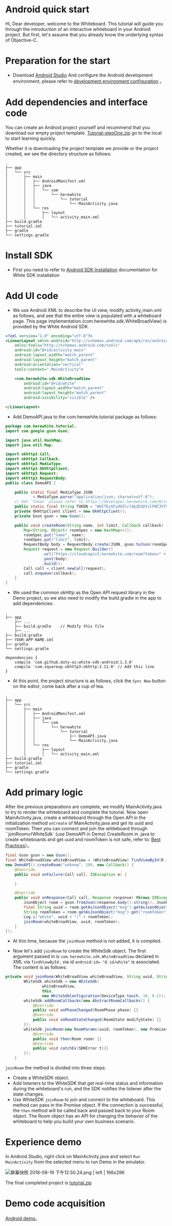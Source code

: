 # Android quick start

Hi, Dear developer, welcome to the Whiteboard. This tutorial will guide you through the introduction of an interactive whiteboard in your Android project. But first, let's assume that you already know the underlying syntax of Objective-C.

# Preparation for the start

* Download [Android Studio](https://developer.android.com/studio/?hl=zh-cn#downloads) And configure the Android development environment, please refer to [development environment configuration](https://www.jianshu.com/p/aaff8bb91f69) 。

# Add dependencies and interface code

You can create an Android project yourself and recommend that you download our empty project template. [Tutorial-stepOne.zip](https://document.herewhite.com/tutorial/demo/android/tutorial-stepOne.zip) go to the local to start learning quickly.

Whether it is downloading the project template we provide or the project created, we see the directory structure as follows:

```plain
.
├── app            
│   └── src
│       ├── main
│       │   ├── AndroidManifest.xml
│       │   ├── java
│       │   │   └── com
│       │   │       └── herewhite
│       │   │           └── tutorial
│       │   │               └── MainActivity.java
│       │   └── res
│       │       ├── layout
│       │       │   └── activity_main.xml
├── build.gradle        
├── tutorial.iml  
├── gradle
└── settings.gradle
```
# Install SDK

* First you need to refer to [Android SDK Installation](Android_SDK_install.md) documentation for White SDK installation

# Add UI code

* We use Android XML to describe the UI view, modify activity\_main.xml as follows, and see that the entire view is populated with a whiteboard page. This page implementation (com.herewhite.sdk.WhiteBroadView) is provided by the White Android SDK.

```xml
<?xml version="1.0" encoding="utf-8"?>
<LinearLayout xmlns:android="http://schemas.android.com/apk/res/android"
    xmlns:tools="http://schemas.android.com/tools"
    android:id="@+id/activity_main"
    android:layout_width="match_parent"
    android:layout_height="match_parent"
    android:orientation="vertical"
    tools:context=".MainActivity">

    <com.herewhite.sdk.WhiteBroadView
        android:id="@+id/white"
        android:layout_width="match_parent"
        android:layout_height="match_parent"
        android:visibility="visible" />

</LinearLayout>
```

* Add DemoAPI.java to the com.herewhite.tutorial package as follows:

```java
package com.herewhite.tutorial;
import com.google.gson.Gson;

import java.util.HashMap;
import java.util.Map;

import okhttp3.Call;
import okhttp3.Callback;
import okhttp3.MediaType;
import okhttp3.OkHttpClient;
import okhttp3.Request;
import okhttp3.RequestBody;
public class DemoAPI {

    public static final MediaType JSON
            = MediaType.parse("application/json; charset=utf-8");
    // Get `Token` please refer to https://developer.herewhite.com/#/concept
    public static final String TOKEN = "WHITEcGFydG5lcl9pZD1DYzlFNTJhTVFhUU5TYmlHNWJjbkpmVThTNGlNVXlJVUNwdFAmc2lnPTE3Y2ZiYzg0ZGM5N2FkNDAxZmY1MTM0ODMxYTdhZTE2ZGQ3MTdmZjI6YWRtaW5JZD00JnJvbGU9bWluaSZleHBpcmVfdGltZT0xNTY2MDQwNjk4JmFrPUNjOUU1MmFNUWFRTlNiaUc1YmNuSmZVOFM0aU1VeUlVQ3B0UCZjcmVhdGVfdGltZT0xNTM0NDgzNzQ2Jm5vbmNlPTE1MzQ0ODM3NDYzMzYwMA";
    private OkHttpClient client = new OkHttpClient();
    private Gson gson = new Gson();

    public void createRoom(String name, int limit, Callback callback) {
        Map<String, Object> roomSpec = new HashMap<>();
        roomSpec.put("name", name);
        roomSpec.put("limit", limit);
        RequestBody body = RequestBody.create(JSON, gson.toJson(roomSpec));
        Request request = new Request.Builder()
                .url("https://cloudcapiv3.herewhite.com/room?token=" + TOKEN)
                .post(body)
                .build();
        Call call = client.newCall(request);
        call.enqueue(callback);
    }
}
```

* We used the common okHttp as the Open API request library in the Demo project, so we also need to modify the build.gradle in the app to add dependencies:

```
.
├── app                 
    ├── ...
    ├── build.gradle    // Modify this file
    ├── ...
├── build.gradle        
├── YOUR-APP-NAME.iml   
├── gradle
└── settings.gradle
```

```
dependencies {
    compile 'com.github.duty-os:white-sdk-android:1.3.0'
    compile 'com.squareup.okhttp3:okhttp:3.11.0' // Add this line
}
```

* At this point, the project structure is as follows, click the `Sync Now` button on the editor, come back after a cup of tea.

```plain
.
├── app            
│   └── src
│       ├── main
│       │   ├── AndroidManifest.xml
│       │   ├── java
│       │   │   └── com
│       │   │       └── herewhite
│       │   │           └── tutorial
│       │   │               ├── DemoAPI.java
│       │   │               └── MainActivity.java
│       │   └── res
│       │       ├── layout
│       │       │   └── activity_main.xml
├── build.gradle        
├── tutorial.iml  
├── gradle
└── settings.gradle
```

# Add primary logic

After the previous preparations are complete, we modify MainActivity.java to try to render the whiteboard and complete the tutorial. Now open MainActivity.java, create a whiteboard through the Open API in the initialization method `onCreate` of MainActivity.java and get its uuid and roomToken. Then you can connect and join the whiteboard through ``joinRoom` of `WhiteSdk` (use DemoAPI in Demo) CreateRoom in .java to create whiteboards and get uuid and roomToken is not safe, refer to: [Best Practices](concept.md)）。

```java
final Gson gson = new Gson();
final WhiteBroadView whiteBroadView = (WhiteBroadView) findViewById(R.id.white);
new DemoAPI().createRoom("unknow", 100, new Callback() {
    @Override
    public void onFailure(Call call, IOException e) {

    }

    @Override
    public void onResponse(Call call, Response response) throws IOException {
        JsonObject room = gson.fromJson(response.body().string(), JsonObject.class);
        final String uuid = room.getAsJsonObject("msg").getAsJsonObject("room").get("uuid").getAsString();
        String roomToken = room.getAsJsonObject("msg").get("roomToken").getAsString();
        Log.i("white", uuid + "|" + roomToken);
        joinRoom(whiteBroadView, uuid, roomToken);
    }
});
```

* At this time, because the `joinRoom` method is not added, it is compiled.

* Now let's add `joinRoom` to create the WhiteSdk object. The first argument passed in is `com.herewhite.sdk.WhiteBroadView` declared in XML via `findViewById` , via id `android:id= "@ id/white"` is associated. The content is as follows:

```java
private void joinRoom(WhiteBroadView whiteBroadView, String uuid, String roomToken) {
        WhiteSdk whiteSdk = new WhiteSdk(
                whiteBroadView,
                this,
                new WhiteSdkConfiguration(DeviceType.touch, 10, 0.1));
        whiteSdk.addRoomCallbacks(new AbstractRoomCallbacks() {
            @Override
            public void onPhaseChanged(RoomPhase phase) {}
            @Override
            public void onRoomStateChanged(RoomState modifyState) {}
        });
        whiteSdk.joinRoom(new RoomParams(uuid, roomToken), new Promise<Room>() {
            @Override
            public void then(Room room) {}
            @Override
            public void catchEx(SDKError t){}
        });
    }
```

`joinRoom` the method is divided into three steps:

* Create a WhiteSDK object.
* Add listeners to the WhiteSDK that get real-time status and information during the whiteboard's run, and the SDK notifies the listener after the state changes.
* Use WhiteSDK `joinRoom` to join and connect to the whiteboard. This method can pass in the Promise object. If the connection is successful, the `then` method will be called back and passed back to your Room object. The Room object has an API for changing the behavior of the whiteboard to help you build your own business scenario. 

# Experience demo

In Android Studio, right click on MainActivity.java and select `Run MainActivity` from the selected menu to run Demo in the emulator.


![屏幕快照 2018-08-19 下午12.50.24.png | left | 166x296](https://cdn.nlark.com/yuque/0/2018/png/102615/1534654267108-1a16f744-076c-4f1e-a0fe-f378c693148a.png)


The final completed project is [tutorial.zip](https://document.herewhite.com/tutorial/demo/android/tutorial.zip)

# Demo code acquisition

[Android demo](https://github.com/duty-os/white-demo-android)。

